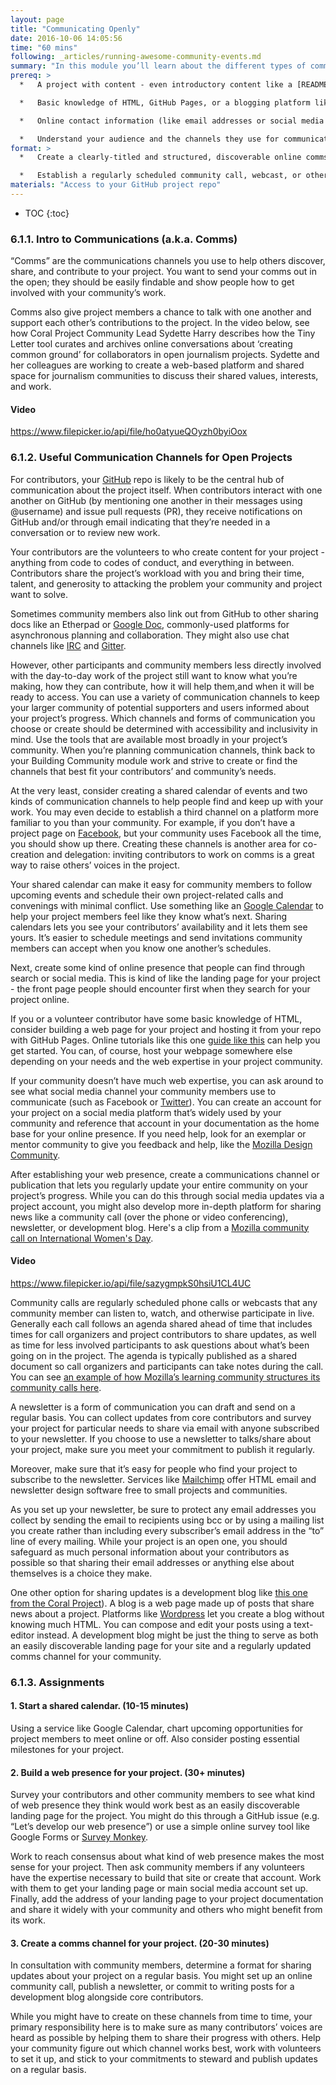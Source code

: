 ```yaml
---
layout: page
title: "Communicating Openly"
date: 2016-10-06 14:05:56
time: "60 mins"
following: _articles/running-awesome-community-events.md
summary: "In this module you’ll learn about the different types of communication channels, or “comms” you can use to help your community discover, explore, and contribute to your project."
prereq: >
  *   A project with content - even introductory content like a [README file](https://docs.google.com/document/d/1u1_CspVzOpxBYzHnWqe5J8tgCS6tUpMh_tztFarG31Q/edit) and [contribution guidelines](https://docs.google.com/document/d/1mBB4POj9NHYtzkKOw9j5L_EFwChfP88pz6LzYCfFwxM/edit) - to share.

  *   Basic knowledge of HTML, GitHub Pages, or a blogging platform like Wordpress.

  *   Online contact information (like email addresses or social media user names) for project participants.

  *   Understand your audience and the channels they use for communication! If those channels are not helpful to this work, how will you support them in learning a new one?
format: >
  *   Create a clearly-titled and structured, discoverable online comms resource that includes ways for your community to participate in real-time conversations and catch-up with archived ones.

  *   Establish a regularly scheduled community call, webcast, or other form of comms to preserve project momentum. Even regularly scheduled face-to-face meet-ups can drive progress as people share work there.
materials: "Access to your GitHub project repo"
---
```

* TOC
{:toc}


### 6.1.1\. Intro to Communications (a.k.a. Comms)

“Comms” are the communications channels you use to help others discover, share, and contribute to your project. You want to send your comms out in the open; they should be easily findable and show people how to get involved with your community’s work.

Comms also give project members a chance to talk with one another and support each other’s contributions to the project. In the video below, see how Coral Project Community Lead Sydette Harry describes how the Tiny Letter tool curates and archives online conversations about ‘creating common ground’ for collaborators in open journalism projects. Sydette and her colleagues are working to create a web-based platform and shared space for journalism communities to discuss their shared values, interests, and work.

#### Video
https://www.filepicker.io/api/file/ho0atyueQOyzh0byiOox

### 6.1.2\. Useful Communication Channels for Open Projects

For contributors, your [GitHub](https://github.com) repo is likely to be the central hub of communication about the project itself. When contributors interact with one another on GitHub (by mentioning one another in their messages using @username) and issue pull requests (PR), they receive notifications on GitHub and/or through email indicating that they’re needed in a conversation or to review new work.

Your contributors are the volunteers to who create content for your project - anything from code to codes of conduct, and everything in between. Contributors share the project’s workload with you and bring their time, talent, and generosity to attacking the problem your community and project want to solve.

Sometimes community members also link out from GitHub to other sharing docs like an [](http://etherpad.org/)<a>Etherpad</a> or [Google Doc](https://drive.google.com), commonly-used platforms for asynchronous planning and collaboration. They might also use chat channels like [IRC](https://en.wikipedia.org/wiki/Internet_Relay_Chat) and [Gitter](https://en.wikipedia.org/wiki/Gitter).

However, other participants and community members less directly involved with the day-to-day work of the project still want to know what you’re making, how they can contribute, how it will help them,and when it will be ready to access. You can use a variety of communication channels to keep your larger community of potential supporters and users informed about your project’s progress. Which channels and forms of communication you choose or create should be determined with accessibility and inclusivity in mind. Use the tools that are available most broadly in your project’s community. When you’re planning communication channels, think back to your Building Community module work and strive to create or find the channels that best fit your contributors’ and community’s needs.

At the very least, consider creating a shared calendar of events and two kinds of communication channels to help people find and keep up with your work. You may even decide to establish a third channel on a platform more familiar to you than your community. For example, if you don’t have a project page on [Facebook](https://facebook.com), but your community uses Facebook all the time, you should show up there. Creating these channels is another area for co-creation and delegation: inviting contributors to work on comms is a great way to raise others’ voices in the project.

Your shared calendar can make it easy for community members to follow upcoming events and schedule their own project-related calls and convenings with minimal conflict. Use something like an [Google Calendar](https://calendar.google.com) to help your project members feel like they know what’s next. Sharing calendars lets you see your contributors’ availability and it lets them see yours. It’s easier to schedule meetings and send invitations community members can accept when you know one another’s schedules.

Next, create some kind of online presence that people can find through search or social media. This is kind of like the landing page for your project - the front page people should encounter first when they search for your project online.

If you or a volunteer contributor have some basic knowledge of HTML, consider building a web page for your project and hosting it from your repo with GitHub Pages. Online tutorials like this one [guide like this](https://guides.github.com/features/pages/) can help you get started. You can, of course, host your webpage somewhere else depending on your needs and the web expertise in your project community.

If your community doesn’t have much web expertise, you can ask around to see what social media channel your community members use to communicate (such as Facebook or [Twitter](https://twitter.com)). You can create an account for your project on a social media platform that’s widely used by your community and reference that account in your documentation as the home base for your online presence. If you need help, look for an exemplar or mentor community to give you feedback and help, like the [Mozilla Design Community](https://github.com/mozilla/OpenDesign/blob/master/README.md).

After establishing your web presence, create a communications channel or publication that lets you regularly update your entire community on your project’s progress. While you can do this through social media updates via a project account, you might also develop more in-depth platform for sharing news like a community call (over the phone or video conferencing), newsletter, or development blog. Here's a clip from a [Mozilla community call on International Women's Day](https://www.youtube.com/watch?v=QfvrKvx4mUk).

#### Video
https://www.filepicker.io/api/file/sazygmpkS0hsiU1CL4UC

Community calls are regularly scheduled phone calls or webcasts that any community member can listen to, watch, and otherwise participate in live. Generally each call follows an agenda shared ahead of time that includes times for call organizers and project contributors to share updates, as well as time for less involved participants to ask questions about what’s been going on in the project. The agenda is typically published as a shared document so call organizers and participants can take notes during the call. You can see [an example of how Mozilla’s learning community structures its community calls here](https://teach.mozilla.org/community/community-call).

A newsletter is a form of communication you can draft and send on a regular basis. You can collect updates from core contributors and survey your project for particular needs to share via email with anyone subscribed to your newsletter. If you choose to use a newsletter to talks/share about your project, make sure you meet your commitment to publish it regularly.

Moreover, make sure that it’s easy for people who find your project to subscribe to the newsletter. Services like [Mailchimp](http://mailchimp.com)[](http://mailchimp.com) offer HTML email and newsletter design software free to small projects and communities.

As you set up your newsletter, be sure to protect any email addresses you collect by sending the email to recipients using bcc or by using a mailing list you create rather than including every subscriber’s email address in the “to” line of every mailing. While your project is an open one, you should safeguard as much personal information about your contributors as possible so that sharing their email addresses or anything else about themselves is a choice they make.

One other option for sharing updates is a development blog like [this one from the Coral Project](https://coralproject.net/)). A blog is a web page made up of posts that share news about a project. Platforms like [Wordpress](https://wordpress.com) let you create a blog without knowing much HTML. You can compose and edit your posts using a text-editor instead. A development blog might be just the thing to serve as both an easily discoverable landing page for your site and a regularly updated comms channel for your community.

### 6.1.3\. Assignments

#### 1\. Start a shared calendar. (10-15 minutes)

Using a service like Google Calendar, chart upcoming opportunities for project members to meet online or off. Also consider posting essential milestones for your project.

#### 2\. Build a web presence for your project. (30+ minutes)

Survey your contributors and other community members to see what kind of web presence they think would work best as an easily discoverable landing page for the project. You might do this through a GitHub issue (e.g. “Let’s develop our web presence”) or use a simple online survey tool like Google Forms or [Survey Monkey](https://www.surveymonkey.com/).

Work to reach consensus about what kind of web presence makes the most sense for your project. Then ask community members if any volunteers have the expertise necessary to build that site or create that account. Work with them to get your landing page or main social media account set up. Finally, add the address of your landing page to your project documentation and share it widely with your community and others who might benefit from its work.

#### 3\. Create a comms channel for your project. (20-30 minutes)

In consultation with community members, determine a format for sharing updates about your project on a regular basis. You might set up an online community call, publish a newsletter, or commit to writing posts for a development blog alongside core contributors.

While you might have to create on these channels from time to time, your primary responsibility here is to make sure as many contributors’ voices are heard as possible by helping them to share their progress with others. Help your community figure out which channel works best, work with volunteers to set it up, and stick to your commitments to steward and publish updates on a regular basis.

